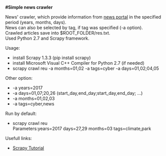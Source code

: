 **#Simple news crawler**

News' crawler, which provide information from [news portal](http://www.reuters.com/) in the specified period (years, months, days). \
News can also be selected by tag, if tag was specified (-a option). \
Crawled articles save into $ROOT_FOLDER/res.txt. \
Used Python 2.7 and Scrapy framework.

Usage:
 - install Scrapy 1.3.3 (pip install scrapy)
 - install Microsoft Visual C++ Compiler for Python 2.7 (if needed)
 - scrapy crawl reu -a months=01,02 -a tags=cyber -a days=01,02;04,05

Other option:
  - -a years=2017
  - -a days=01,07;20,26 (start_day,end_day;start_day,end_day; ...)
  - -a months=01,02,03
  - -a tags=cyber,news

Run by default:
  - scrapy crawl reu \
    Parameters:years=2017 days=27,29 months=03 tags=climate,park

Usefull links:
 - [Scrapy Tutorial](https://doc.scrapy.org/en/latest/intro/tutorial.html)
